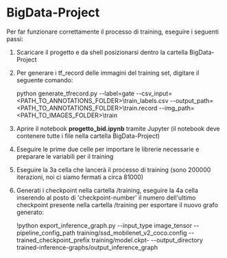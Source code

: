 # BigData-Project

Per far funzionare correttamente il processo di training, eseguire i seguenti passi:

1. Scaricare il progetto e da shell posizionarsi dentro la cartella BigData-Project
2. Per generare i tf_record delle immagini del training set, digitare il seguente comando:
   
   python generate_tfrecord.py --label=gate --csv_input=<PATH_TO_ANNOTATIONS_FOLDER>\train_labels.csv --output_path=<PATH_TO_ANNOTATIONS_FOLDER>\train.record --img_path=<PATH_TO_IMAGES_FOLDER>\train

3. Aprire il notebook **progetto_bid.ipynb** tramite Jupyter (il notebook deve contenere tutte i file nella cartella BigData-Project)
4. Eseguire le prime due celle per importare le librerie necessarie e preparare le variabili per il training
5. Eseguire la 3a cella che lancerà il processo di training (sono 200000 iterazioni, noi ci siamo fermati a circa 81000)
6. Generati i checkpoint nella cartella /training, eseguire la 4a cella inserendo al posto di 'checkpoint-number' il numero dell'ultimo checkpoint presente nella cartella /training per esportare il nuovo grafo generato:

   !python export_inference_graph.py --input_type image_tensor --pipeline_config_path training/ssd_mobilenet_v2_coco.config --                 trained_checkpoint_prefix training/model.ckpt-<checkpoint-number> --output_directory trained-inference-graphs/output_inference_graph
